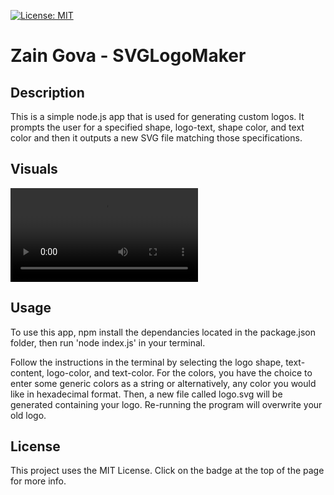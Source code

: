 [![License: MIT](https://img.shields.io/badge/License-MIT-yellow.svg)](https://opensource.org/licenses/MIT)

# Zain Gova - SVGLogoMaker

## Description

This is a simple node.js app that is used for generating custom logos. It prompts the user for a specified shape, logo-text, shape color, and text color and then it outputs a new SVG file matching those specifications.

## Visuals

<video src="assets/media/demo.mp4" controls title="Title"></video>

## Usage

To use this app, npm install the dependancies located in the package.json folder, then run 'node index.js' in your terminal.

Follow the instructions in the terminal by selecting the logo shape, text-content, logo-color, and text-color. For the colors, you have the choice to enter some generic colors as a string or alternatively, any color you would like in hexadecimal format. Then, a new file called logo.svg will be generated containing your logo. Re-running the program will overwrite your old logo.

## License

This project uses the MIT License. Click on the badge at the top of the page for more info.
